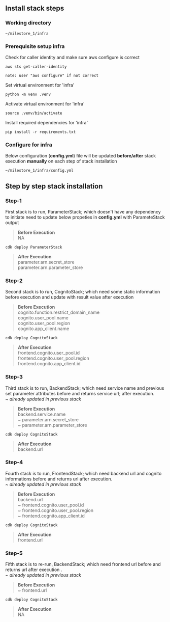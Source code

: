 
## Install stack steps

### Working directory
```
~/milestore_1/infra
```
### Prerequisite setup infra

Check for caller identity and make sure aws configure is correct
```
aws sts get-caller-identity

note: user "aws configure" if not correct
```
Set virtual environment for 'infra'
```
python -m venv .venv
```
Activate virtual environment for 'infra'
```
source .venv/bin/activate
```
Install required dependencies for 'infra'
```
pip install -r requirements.txt
```

### Configure for infra
Below configuration (**config.yml**) file will be updated **before/after** stack execution **manually** on each step of stack installation
```
~/milestore_1/infra/config.yml
```

## Step by step stack installation
### Step-1
First stack is to run, ParameterStack; which doesn't have any dependency to initiate need to update below propeties in **config.yml** with ParameteStack output

> **Before Execution** <br>
> NA
```
cdk deploy ParameterStack
```
> **After Execution** <br>
> parameter.arn.secret_store <br>
> parameter.arn.parameter_store 


### Step-2
Second stack is to run, CognitoStack; which need some static information before execution and update with result value after execution

> **Before Execution** <br>
> cognito.function.restrict_domain_name <br>
> cognito.user_pool.name <br>
> cognito.user_pool.region  <br>
> cognito.app_client.name
```
cdk deploy CognitoStack
```
> **After Execution** <br>
> frontend.cognito.user_pool.id <br>
> frontend.cognito.user_pool.region <br>
> frontend.cognito.app_client.id


### Step-3
Third stack is to run, BackendStack; which need service name and previous set parameter attributes before and returns service url; after execution. \
*~ already updated in previous stack*

> **Before Execution** <br>
> backend.service.name <br>
> ~ parameter.arn.secret_store <br>
> ~ parameter.arn.parameter_store 

```
cdk deploy CognitoStack
```
> **After Execution** <br>
> backend.url

### Step-4
Fourth stack is to run, FrontendStack; which need backend url and cognito informations before and returns url after execution. \
*~ already updated in previous stack*

> **Before Execution** <br>
> backend.url <br>
> ~ frontend.cognito.user_pool.id <br>
> ~ frontend.cognito.user_pool.region <br>
> ~ frontend.cognito.app_client.id
```
cdk deploy CognitoStack
```
> **After Execution** <br>
> frontend.url

### Step-5
Fifth stack is to re-run, BackendStack; which need frontend url before and returns url after execution . \
*~ already updated in previous stack*

> **Before Execution** <br>
> ~ frontend.url
```
cdk deploy CognitoStack
```
> **After Execution** <br>
> NA
